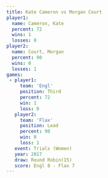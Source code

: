 ```yaml
---
title: Kate Cameron vs Morgan Court
player1:             
  name: Cameron, Kate
  percent: 72        
  wins: 1            
  losses: 0          
player2:             
  name: Court, Morgan
  percent: 90        
  wins: 0            
  losses: 1          
games:
 - player1:         
     team: 'Engl'   
     position: Third
     percent: 72    
     win: 1         
     loss: 0        
   player2:        
     team: 'Flax'  
     position: Lead
     percent: 90   
     win: 0        
     loss: 1       
   event: Trials (Women) 
   year: 2017            
   draw: Round Robin(15) 
   score: Engl 8 - Flax 7
---
```

